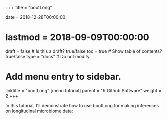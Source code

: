 +++
title = "bootLong"

date = 2018-12-28T00:00:00
# lastmod = 2018-09-09T00:00:00

draft = false  # Is this a draft? true/false
toc = true  # Show table of contents? true/false
type = "docs"  # Do not modify.

# Add menu entry to sidebar.
linktitle = "bootLong"
[menu.tutorial]
  parent = "R Github Software"
  weight = 2
+++

In this tutorial, I'll demonstrate how to use bootLong for making inferences on longitudinal microbiome data:


